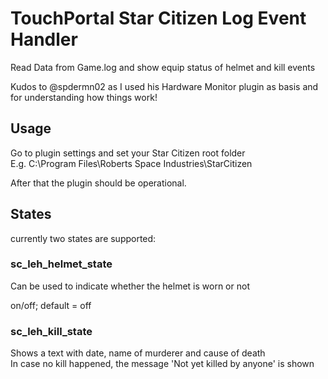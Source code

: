 # TouchPortal Star Citizen Log Event Handler

Read Data from Game.log and show equip status of helmet and kill events

Kudos to @spdermn02 as I used his Hardware Monitor plugin as basis and for understanding how things work!

## Usage

Go to plugin settings and set your Star Citizen root folder  
E.g. C:\Program Files\Roberts Space Industries\StarCitizen

After that the plugin should be operational.

## States

currently two states are supported:

### sc_leh_helmet_state

Can be used to indicate whether the helmet is worn or not

on/off; default = off

### sc_leh_kill_state

Shows a text with date, name of murderer and cause of death  
In case no kill happened, the message 'Not yet killed by anyone' is shown